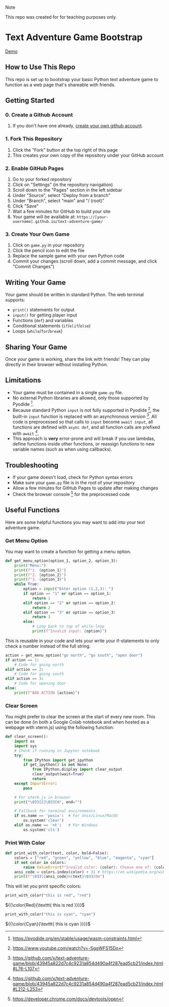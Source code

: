 > [!NOTE]
> This repo was created for for teaching purposes only.

# Text Adventure Game Bootstrap

[Demo](https://x.github.io/text-adventure-game/)

## How to Use This Repo
This repo is set up to bootstrap your basic Python text adventure game to function as a web page that's shareable with friends.

## Getting Started

### 0. Create a Github Account
1. If you don't have one already, [create your own github account](https://github.com/signup).

### 1. Fork This Repository
1. Click the "Fork" button at the top right of this page
2. This creates your own copy of the repository under your GitHub account

### 2. Enable GitHub Pages
1. Go to your forked repository
2. Click on "Settings" (in the repository navigation)
3. Scroll down to the "Pages" section in the left sidebar
4. Under "Source", select "Deploy from a branch"
5. Under "Branch", select "main" and "/ (root)"
6. Click "Save"
7. Wait a few minutes for GitHub to build your site
8. Your game will be available at: `https://[your-username].github.io/text-adventure-game/`

### 3. Create Your Own Game
1. Click on `game.py` in your repository
2. Click the pencil icon to edit the file
3. Replace the sample game with your own Python code
4. Commit your changes (scroll down, add a commit message, and click "Commit Changes")

## Writing Your Game
Your game should be written in standard Python. The web terminal supports:
- `print()` statements for output
- `input()` for getting player input
- Functions (`def`) and variables
- Conditional statements (`if`/`elif`/`else`)
- Loops (`while`/`for`/`break`)

## Sharing Your Game
Once your game is working, share the link with friends! They can play directly in their browser without installing Python.

## Limitations

- Your game must be contained in a single `game.py` file.
- No external Python libraries are allowed, only those supported by Pyodide [^1].
- Because standard Python `input` is not fully supported in Pyodide [^2], the built-in `input` function is replaced with an asynchronous version [^3]. All code is preprocessed so that calls to `input` become `await input`, all functions are defined with `async def`, and all function calls are prefixed with `await` [^4].
- This approach is **very** error-prone and will break if you use lambdas, define functions inside other functions, or reassign functions to new variable names (such as when using callbacks).

[^1]: https://pyodide.org/en/stable/usage/wasm-constraints.html
[^2]: https://www.youtube.com/watch?v=-SggWFS15Do
[^3]: https://github.com/x/text-adventure-game/blob/43945a822d7c4c9231a854d490a4f287ead5cb21/index.html#L76-L107
[^4]: https://github.com/x/text-adventure-game/blob/43945a822d7c4c9231a854d490a4f287ead5cb21/index.html#L212-L253

## Troubleshooting
- If your game doesn't load, check for Python syntax errors
- Make sure your `game.py` file is in the root of your repository
- Allow a few minutes for GitHub Pages to update after making changes
- Check the browser console [^5] for the preprocessed code

[^5]: https://developer.chrome.com/docs/devtools/open


## Useful Functions

Here are some helpful functions you may want to add into your text adventure game.

### Get Menu Option

You may want to create a function for getting a menu option.

```python
def get_menu_option(option_1, option_2, option_3):
    print("Menu:")
    print(f"1. {option_1}")
    print(f"2. {option_2}")
    print(f"3. {option_3}")
    while True:
        option = input("Enter option (1,2,3): ")
        if option == "1" or option == option_1:
            return 1
        elif option == "2" or option == option_2:
            return 2
        elif option == "3" or option == option_3:
            return 3
        else:
            # Loop back to top of while-loop
            print(f"Invalid input: {option}")
```

This is reusable in your code and lets your write your if-statements to only check a number instead of the full string.

```python
action = get_menu_option("go north", "go south", "open door")
if action == 1:
    # Code for going north
elif action == 2:
    # Code for going south
elif action == 3:
    # Code for opening door
else:
    print(f"BAD ACTION {action}")
```

### Clear Screen

You might prefer to clear the screen at the start of every new room. This can be done (in both a Google Colab notebook and when hosted as a webpage with xterm.js) using the following function:

```python
def clear_screen():
    import os
    import sys
    # Check if running in Jupyter notebook
    try:
        from IPython import get_ipython
        if get_ipython() is not None:
            from IPython.display import clear_output
            clear_output(wait=True)
            return
    except ImportError:
        pass

    # For xterm.js in browser
    print("\033[2J\033[H", end="")

    # Fallback for terminal environments
    if os.name == 'posix':  # For Unix/Linux/MacOS
        os.system('clear')
    elif os.name == 'nt':   # For Windows
        os.system('cls')
```


### Print With Color

```python
def print_with_color(text, color, bold=False):
    colors = ["red", "green", "yellow", "blue", "magenta", "cyan"]
    if not color in colors:
        raise ValueError(f"Invalid color: {color}; Choose one of: {colors}")
    ansi_code = colors.index(color) + 31 # https://en.wikipedia.org/wiki/ANSI_escape_code
    print(f"\033[{ansi_code}m{text}\033[0m")
```

This will let you print specific colors:

```python
print_with_color("this is red", "red")
```
${{\color{Red}{\texttt{  this is red \}}}}$

```python
print_with_color("this is cyan", "cyan")
```
${{\color{Cyan}{\texttt{  this is cyan \}}}}$
